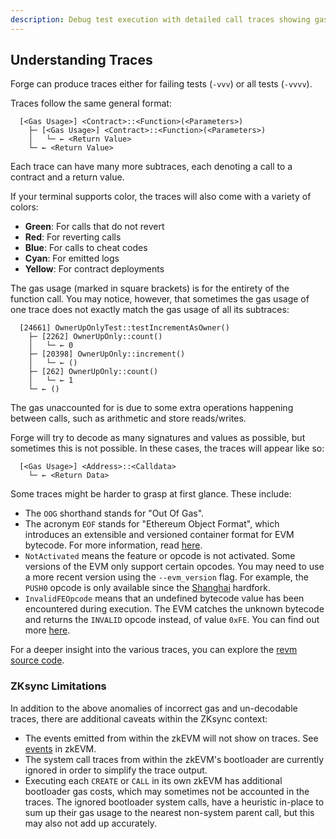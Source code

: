 ```yaml
---
description: Debug test execution with detailed call traces showing gas usage, contract interactions, and return values.
---
```


## Understanding Traces

Forge can produce traces either for failing tests (`-vvv`) or all tests (`-vvvv`).

Traces follow the same general format:

```
  [<Gas Usage>] <Contract>::<Function>(<Parameters>)
    ├─ [<Gas Usage>] <Contract>::<Function>(<Parameters>)
    │   └─ ← <Return Value>
    └─ ← <Return Value>
```

Each trace can have many more subtraces, each denoting a call to a contract and a return value.

If your terminal supports color, the traces will also come with a variety of colors:

- **Green**: For calls that do not revert
- **Red**: For reverting calls
- **Blue**: For calls to cheat codes
- **Cyan**: For emitted logs
- **Yellow**: For contract deployments

The gas usage (marked in square brackets) is for the entirety of the function call. You may notice, however, that sometimes the gas usage of one trace does not exactly match the gas usage of all its subtraces:

```
  [24661] OwnerUpOnlyTest::testIncrementAsOwner()
    ├─ [2262] OwnerUpOnly::count()
    │   └─ ← 0
    ├─ [20398] OwnerUpOnly::increment()
    │   └─ ← ()
    ├─ [262] OwnerUpOnly::count()
    │   └─ ← 1
    └─ ← ()
```

The gas unaccounted for is due to some extra operations happening between calls, such as arithmetic and store reads/writes.



Forge will try to decode as many signatures and values as possible, but sometimes this is not possible. In these cases, the traces will appear like so:

```
  [<Gas Usage>] <Address>::<Calldata>
    └─ ← <Return Data>
```

Some traces might be harder to grasp at first glance. These include:

- The `OOG` shorthand stands for "Out Of Gas".
- The acronym `EOF` stands for "Ethereum Object Format", which introduces an extensible and versioned container format for EVM bytecode. For more information, read [here](https://evmobjectformat.org/).
- `NotActivated` means the feature or opcode is not activated. Some versions of the EVM only support certain opcodes. You may need to use a more recent version using the `--evm_version` flag. For example, the `PUSH0` opcode is only available since the [Shanghai](https://www.evm.codes/?fork=shanghai) hardfork.
- `InvalidFEOpcode` means that an undefined bytecode value has been encountered during execution. The EVM catches the unknown bytecode and returns the `INVALID` opcode instead, of value `0xFE`. You can find out more [here](https://www.evm.codes/#fe).

For a deeper insight into the various traces, you can explore the [revm source code](https://github.com/bluealloy/revm/blob/main/crates/interpreter/src/instruction_result.rs).

### ZKsync Limitations

In addition to the above anomalies of incorrect gas and un-decodable traces, there are additional caveats within the ZKsync context:

* The events emitted from within the zkEVM will not show on traces. See [events](/zksync-specifics/limitations/events) in zkEVM.
* The system call traces from within the zkEVM's bootloader are currently ignored in order to simplify the trace output.
* Executing each `CREATE` or `CALL` in its own zkEVM has additional bootloader gas costs, which may sometimes not be accounted in the traces. The ignored bootloader system calls, have a heuristic in-place to sum up their gas usage to the nearest non-system parent call, but this may also not add up accurately.

